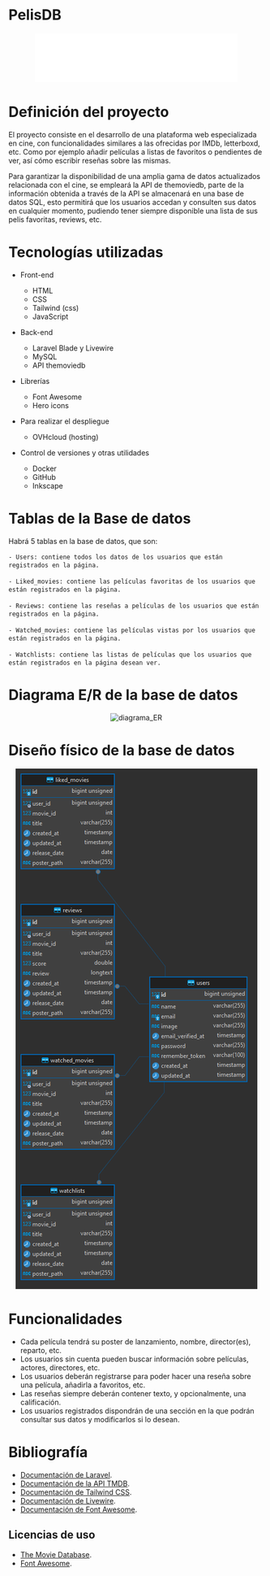 # PelisDB

<p align="center"><a ><img src="public/img/PelisDB_logo_white.png" width="400" alt="PelisBD Logo"></a></p>

# Definición del proyecto

El proyecto consiste en el desarrollo de una plataforma web especializada en cine, con funcionalidades similares a las ofrecidas por IMDb, letterboxd, etc. Como por ejemplo añadir películas a listas de favoritos o pendientes de ver, así cómo escribir reseñas sobre las mismas.

Para garantizar la disponibilidad de una amplia gama de datos actualizados relacionada con el cine, se empleará la API de themoviedb, parte de la información obtenida a través de la API se almacenará en una base de datos SQL, esto permitirá que los usuarios accedan y consulten sus datos en cualquier momento, pudiendo tener siempre disponible una lista de sus pelis favoritas, reviews, etc.

# Tecnologías utilizadas

- Front-end

  - HTML
  - CSS
  - Tailwind (css)
  - JavaScript

- Back-end

  - Laravel Blade y Livewire
  - MySQL
  - API themoviedb

- Librerías

  - Font Awesome
  - Hero icons

- Para realizar el despliegue

  - OVHcloud (hosting)

- Control de versiones y otras utilidades
  - Docker
  - GitHub
  - Inkscape

# Tablas de la Base de datos

Habrá 5 tablas en la base de datos, que son:

    - Users: contiene todos los datos de los usuarios que están registrados en la página.

    - Liked_movies: contiene las películas favoritas de los usuarios que están registrados en la página.

    - Reviews: contiene las reseñas a películas de los usuarios que están registrados en la página.

    - Watched_movies: contiene las películas vistas por los usuarios que están registrados en la página.

    - Watchlists: contiene las listas de películas que los usuarios que están registrados en la página desean ver.

# Diagrama E/R de la base de datos

<p align="center"><a><img src="public/img/Esquema entidad-relación.drawio.png" alt="diagrama_ER"></a></p>

# Diseño físico de la base de datos

<p align="center"><a><img src="public/img/Diseño físico.png" alt="Diseño físico"></a></p>

# Funcionalidades

- Cada película tendrá su poster de lanzamiento, nombre, director(es), reparto, etc.
- Los usuarios sin cuenta pueden buscar información sobre películas, actores, directores, etc.
- Los usuarios deberán registrarse para poder hacer una reseña sobre una película, añadirla a favoritos, etc.
- Las reseñas siempre deberán contener texto, y opcionalmente, una calificación.
- Los usuarios registrados dispondrán de una sección en la que podrán consultar sus datos y modificarlos si lo desean.

# Bibliografía

- [Documentación de Laravel](https://laravel.com/docs/11.x).
- [Documentación de la API TMDB](https://developer.themoviedb.org/docs/getting-started).
- [Documentación de Tailwind CSS](https://tailwindcss.com/docs/installation).
- [Documentación de Livewire](https://livewire.laravel.com/docs/quickstart).
- [Documentación de Font Awesome](https://docs.fontawesome.com/).

## Licencias de uso

- [The Movie Database](https://www.themoviedb.org/api-terms-of-use).
- [Font Awesome](https://fontawesome.com/license/free).
